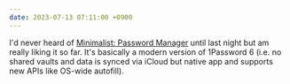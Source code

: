 ```yaml
---
date: 2023-07-13 07:11:00 +0900
---
```


I'd never heard of [Minimalist: Password Manager](https://minimalistpassword.com) until last night but am really liking it so far. It's basically a modern version of 1Password 6 (i.e. no shared vaults and data is synced via iCloud but native app and supports new APIs like OS-wide autofill).
